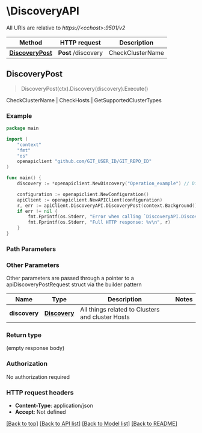 # \DiscoveryAPI

All URIs are relative to *https://&lt;cchost&gt;:9501/v2*

Method | HTTP request | Description
------------- | ------------- | -------------
[**DiscoveryPost**](DiscoveryAPI.md#DiscoveryPost) | **Post** /discovery | CheckClusterName | CheckHosts | GetSupportedClusterTypes



## DiscoveryPost

> DiscoveryPost(ctx).Discovery(discovery).Execute()

CheckClusterName | CheckHosts | GetSupportedClusterTypes

### Example

```go
package main

import (
	"context"
	"fmt"
	"os"
	openapiclient "github.com/GIT_USER_ID/GIT_REPO_ID"
)

func main() {
	discovery := *openapiclient.NewDiscovery("Operation_example") // Discovery | All things related to Clusters and cluster Hosts

	configuration := openapiclient.NewConfiguration()
	apiClient := openapiclient.NewAPIClient(configuration)
	r, err := apiClient.DiscoveryAPI.DiscoveryPost(context.Background()).Discovery(discovery).Execute()
	if err != nil {
		fmt.Fprintf(os.Stderr, "Error when calling `DiscoveryAPI.DiscoveryPost``: %v\n", err)
		fmt.Fprintf(os.Stderr, "Full HTTP response: %v\n", r)
	}
}
```

### Path Parameters



### Other Parameters

Other parameters are passed through a pointer to a apiDiscoveryPostRequest struct via the builder pattern


Name | Type | Description  | Notes
------------- | ------------- | ------------- | -------------
 **discovery** | [**Discovery**](Discovery.md) | All things related to Clusters and cluster Hosts | 

### Return type

 (empty response body)

### Authorization

No authorization required

### HTTP request headers

- **Content-Type**: application/json
- **Accept**: Not defined

[[Back to top]](#) [[Back to API list]](../README.md#documentation-for-api-endpoints)
[[Back to Model list]](../README.md#documentation-for-models)
[[Back to README]](../README.md)

